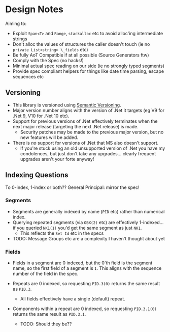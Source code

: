 # Design Notes

Aiming to:

* Exploit `Span<T>` and `Range`, `stackalloc` etc to avoid alloc'ing intermediate strings
* Don't alloc the values of structures the caller doesn't touch (ie no `private List<string> \_fields` etc)
* Be fully AoT Compatible if at all possible (Source Generators ftw)
* Comply with the Spec (no hacks!)
* Minimal actual spec reading on our side (ie no strongly typed segments)
* Provide spec compliant helpers for things like date time parsing, escape sequences etc


## Versioning
- This library is versioned using [Semantic Versioning](https://semver.org/).
- Major version number aligns with the version of .Net it targets (eg V9 for .Net 9, V10 for .Net 10 etc).
- Support for previous versions of .Net effectively terminates when the next major release (targeting the next .Net release) is made.
  - Security patches may be made to the previous major version, but no new features will be added.
- There is _no_ support for versions of .Net that MS also doesn't support.  
  - If you're stuck using an old unsupported version of .Net you have my condolences, but just don't take any upgrades... clearly frequent upgrades aren't your forte anyway!

 
## Indexing Questions

To 0-index, 1-index or both??  General Principal: mirror the spec!

### Segments
- Segments are generally indexed by name (`PID` etc) rather than numerical index.
- Querying repeated segments (via `OBX(2)` etc) are effectively 1-indexed... if you queried `NK1(1)` you'd get the same segment as just `NK1`.
  - This reflects the `Set Id` etc in the specs
- TODO: Message Groups etc are a complexity I haven't thought about yet

### Fields
- Fields in a segment are 0 indexed, but the 0'th field is the segment name, so the first field of a segment is `1`.  This aligns with the sequence number of the field in the spec.

- Repeats are 0 indexed, so requesting `PID.3(0)` returns the same result as `PID.3`.
  - All fields effectively have a single (default) repeat.

- Components within a repeat are 0 indexed, so requesting `PID.3.1(0)` returns the same result as `PID.3.1`.
  - TODO: Should they be??
